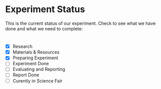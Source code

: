 # Experiment Status
This is the current status of our experiment. Check to see what we have done and what we need to complete:
#
- [x] Research
- [x] Materials & Resources
- [x] Preparing Experiment
- [ ] Experiment Done
- [ ] Evaluating and Reporting
- [ ] Report Done
- [ ] Curently in Science Fair
